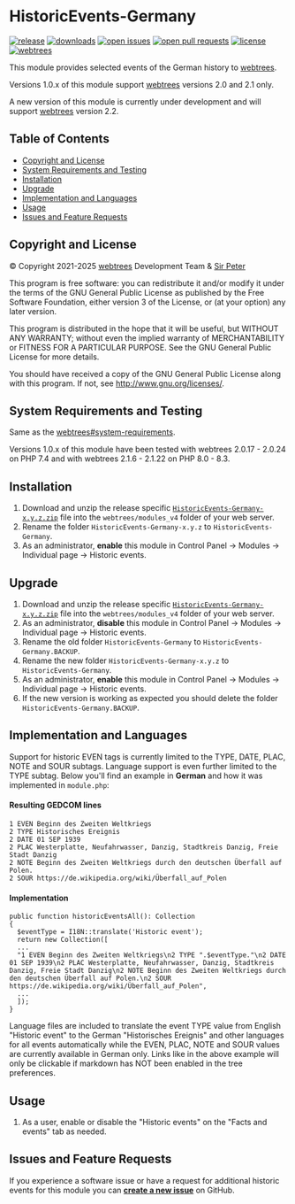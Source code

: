 # HistoricEvents-Germany

[![release](https://img.shields.io/github/v/release/reteP-riS/HistoricEvents-Germany)](https://github.com/reteP-riS/HistoricEvents-Germany/releases "release")
[![downloads](https://img.shields.io/github/downloads/reteP-riS/HistoricEvents-Germany/total.svg)](https://github.com/reteP-riS/HistoricEvents-Germany/releases "downloads")
[![open issues](https://img.shields.io/github/issues-raw/reteP-riS/HistoricEvents-Germany)](https://github.com/reteP-riS/HistoricEvents-Germany/issues?state=open "issues")
[![open pull requests](https://img.shields.io/github/issues-pr-raw/reteP-riS/HistoricEvents-Germany)](https://github.com/reteP-riS/HistoricEvents-Germany/pulls "pull requests")
[![license](https://img.shields.io/github/license/reteP-riS/HistoricEvents-Germany)](https://github.com/reteP-riS/HistoricEvents-Germany/blob/main/LICENSE.md "license")
[![webtrees](https://img.shields.io/static/v1?label=webtrees&message=v2.x&color=blue)](https://github.com/fisharebest/webtrees "webtrees")

This module provides selected events of the German history to [webtrees](https://github.com/fisharebest/webtrees).

Versions 1.0.x of this module support [webtrees](https://github.com/fisharebest/webtrees) versions 2.0 and 2.1 only.

A new version of this module is currently under development and will support [webtrees](https://github.com/fisharebest/webtrees) version 2.2.

## Table of Contents

* [Copyright and License](#copyright-and-license)
* [System Requirements and Testing](#system-requirements-and-testing)
* [Installation](#installation)
* [Upgrade](#upgrade)
* [Implementation and Languages](#implementation-and-languages)
* [Usage](#usage)
* [Issues and Feature Requests](#issues-and-feature-requests)

## Copyright and License

© Copyright 2021-2025 [webtrees](https://github.com/fisharebest/webtrees "webtrees") Development Team & [Sir Peter](https://github.com/reteP-riS/HistoricEvents-Germany "Sir Peter")

This program is free software: you can redistribute it and/or modify it under the terms of the GNU General Public License as published by the Free Software Foundation, either version 3 of the License, or (at your option) any later version.

This program is distributed in the hope that it will be useful, but WITHOUT ANY WARRANTY; without even the implied warranty of MERCHANTABILITY or FITNESS FOR A PARTICULAR PURPOSE. See the GNU General Public License for more details.

You should have received a copy of the GNU General Public License along with this program. If not, see <http://www.gnu.org/licenses/>.

## System Requirements and Testing

Same as the [webtrees#system-requirements](https://github.com/fisharebest/webtrees#system-requirements).

Versions 1.0.x of this module have been tested with webtrees 2.0.17 - 2.0.24 on PHP 7.4 and with webtrees 2.1.6 - 2.1.22 on PHP 8.0 - 8.3.

## Installation

1. Download and unzip the release specific [`HistoricEvents-Germany-x.y.z.zip`](https://github.com/reteP-riS/HistoricEvents-Germany/releases "release") file into the `webtrees/modules_v4` folder of your web server.
2. Rename the folder `HistoricEvents-Germany-x.y.z` to `HistoricEvents-Germany`.
3. As an administrator, **enable** this module in Control Panel -> Modules -> Individual page -> Historic events.

## Upgrade

1. Download and unzip the release specific [`HistoricEvents-Germany-x.y.z.zip`](https://github.com/reteP-riS/HistoricEvents-Germany/releases "release") file into the `webtrees/modules_v4` folder of your web server.
2. As an administrator, **disable** this module in Control Panel -> Modules -> Individual page -> Historic events.
3. Rename the old folder `HistoricEvents-Germany` to `HistoricEvents-Germany.BACKUP`.
4. Rename the new folder `HistoricEvents-Germany-x.y.z` to `HistoricEvents-Germany`.
5. As an administrator, **enable** this module in Control Panel -> Modules -> Individual page -> Historic events.
6. If the new version is working as expected you should delete the folder `HistoricEvents-Germany.BACKUP`.

## Implementation and Languages

Support for historic EVEN tags is currently limited to the TYPE, DATE, PLAC, NOTE and SOUR subtags. Language support is even further limited to the TYPE subtag. Below you'll find an example in **German** and how it was implemented in `module.php`:

#### Resulting GEDCOM lines 
    1 EVEN Beginn des Zweiten Weltkriegs
    2 TYPE Historisches Ereignis
    2 DATE 01 SEP 1939
    2 PLAC Westerplatte, Neufahrwasser, Danzig, Stadtkreis Danzig, Freie Stadt Danzig
    2 NOTE Beginn des Zweiten Weltkriegs durch den deutschen Überfall auf Polen.
    2 SOUR https://de.wikipedia.org/wiki/Überfall_auf_Polen

#### Implementation

    public function historicEventsAll(): Collection
    {
      $eventType = I18N::translate('Historic event');
      return new Collection([
      ...
      "1 EVEN Beginn des Zweiten Weltkriegs\n2 TYPE ".$eventType."\n2 DATE 01 SEP 1939\n2 PLAC Westerplatte, Neufahrwasser, Danzig, Stadtkreis Danzig, Freie Stadt Danzig\n2 NOTE Beginn des Zweiten Weltkriegs durch den deutschen Überfall auf Polen.\n2 SOUR https://de.wikipedia.org/wiki/Überfall_auf_Polen",
      ...
      ]);
    }

Language files are included to translate the event TYPE value from English "Historic event" to the German "Historisches Ereignis" and other languages for all events automatically while the EVEN, PLAC, NOTE and SOUR values are currently available in German only. Links like in the above example will only be clickable if markdown has NOT been enabled in the tree preferences. 

## Usage

1. As a user, enable or disable the "Historic events" on the "Facts and events" tab as needed.

## Issues and Feature Requests

If you experience a software issue or have a request for additional historic events for this module you can [**create a new issue**](https://github.com/reteP-riS/HistoricEvents-Germany/issues?state=open "create new issue") on GitHub.
